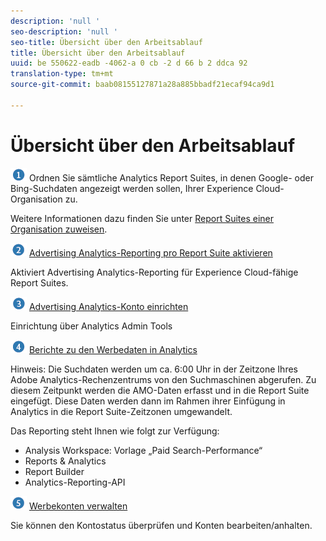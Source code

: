 ```yaml
---
description: 'null '
seo-description: 'null '
seo-title: Übersicht über den Arbeitsablauf
title: Übersicht über den Arbeitsablauf
uuid: be 550622-eadb -4062-a 0 cb -2 d 66 b 2 ddca 92
translation-type: tm+mt
source-git-commit: baab08155127871a28a885bbadf21ecaf94ca9d1

---
```



# Übersicht über den Arbeitsablauf

![](assets/step1_icon.png) Ordnen Sie sämtliche Analytics Report Suites, in denen Google- oder Bing-Suchdaten angezeigt werden sollen, Ihrer Experience Cloud-Organisation zu.

Weitere Informationen dazu finden Sie unter [Report Suites einer Organisation zuweisen](https://marketing.adobe.com/resources/help/en_US/mcloud/map-report-suite.html).

![](assets/step2_icon.png) [Advertising Analytics-Reporting pro Report Suite aktivieren](../../../integrate/c-advertising-analytics/c-adanalytics-workflow/aa-provision-rs.md#concept_BE491B2A2CAE4D818C218033B985A0FB)

Aktiviert Advertising Analytics-Reporting für Experience Cloud-fähige Report Suites.

![](assets/step3_icon.png) [Advertising Analytics-Konto einrichten](../../../integrate/c-advertising-analytics/c-adanalytics-workflow/aa-create-ad-account.md#concept_1958E8C15C334E8B9DC510EC8D5DCA7C)

Einrichtung über Analytics Admin Tools

![](assets/step4_icon.png) [Berichte zu den Werbedaten in Analytics](../../../integrate/c-advertising-analytics/c-adanalytics-workflow/aa-report-ad-data-an.md#concept_E29B25BEE60C4A64B66E9255D7612254)

Hinweis: Die Suchdaten werden um ca. 6:00 Uhr in der Zeitzone Ihres Adobe Analytics-Rechenzentrums von den Suchmaschinen abgerufen. Zu diesem Zeitpunkt werden die AMO-Daten erfasst und in die Report Suite eingefügt. Diese Daten werden dann im Rahmen ihrer Einfügung in Analytics in die Report Suite-Zeitzonen umgewandelt.

Das Reporting steht Ihnen wie folgt zur Verfügung:

* Analysis Workspace: Vorlage „Paid Search-Performance“
* Reports &amp; Analytics
* Report Builder
* Analytics-Reporting-API

![](assets/step5_icon.png) [Werbekonten verwalten](../../../integrate/c-advertising-analytics/c-adanalytics-workflow/aa-manage-ad-accounts.md#concept_531B99165A4E47B4B8849376B532AFDB)

Sie können den Kontostatus überprüfen und Konten bearbeiten/anhalten.